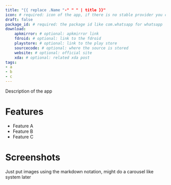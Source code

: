 ```yaml
---
title: "{{ replace .Name "-" " " | title }}"
icon: # required: icon of the app, if there is no stable provider you can put the icon alongside the markdown file
draft: false
package_id: # required: the package id like com.whatsapp for whatsapp
download:
    apkmirror: # optional: apkmirror link
    fdroid: # optional: link to the fdroid
    playstore: # optional: link to the play store
    sourcecode: # optional: where the source is stored
    website: # optional: official site
    xda: # optional: related xda post
tags:
- a
- b
- c
---
```


Description of the app

# Features

- Feature A
- Feature B
- Feature C

# Screenshots

Just put images using the markdown notation, might do a carousel like system later

